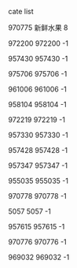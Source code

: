 cate list

970775 新鲜水果 8

972200 972200 -1

957430 957430 -1

975706 975706 -1

961006 961006 -1

958104 958104 -1

972219 972219 -1

957330 957330 -1

957428 957428 -1

957347 957347 -1

955035 955035 -1

970778 970778 -1

5057 5057 -1

957615 957615 -1

970776 970776 -1

969032 969032 -1

